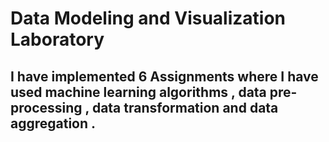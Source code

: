 # Data Modeling and Visualization Laboratory 

## I have implemented 6 Assignments where I have used machine learning algorithms , data pre-processing , data transformation and data aggregation .
